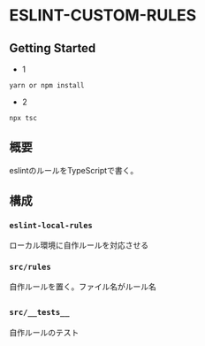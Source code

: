 # ESLINT-CUSTOM-RULES

## Getting Started
- 1
```
yarn or npm install
```
- 2
```
npx tsc
```
## 概要
eslintのルールをTypeScriptで書く。

## 構成
### `eslint-local-rules`  
ローカル環境に自作ルールを対応させる
### `src/rules`    
自作ルールを置く。ファイル名がルール名
### `src/__tests__`     　 
自作ルールのテスト
